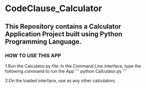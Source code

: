 # CodeClause_Calculator
## This Repository contains a Calculator Application Project built using Python Programming Language.

### HOW TO USE THIS APP

1.Run the Calculator.py file: In the Command Line interface, type the following command to run the App ''' python Calculator.py '''

2.On the loaded interface, use as any other calculators.

